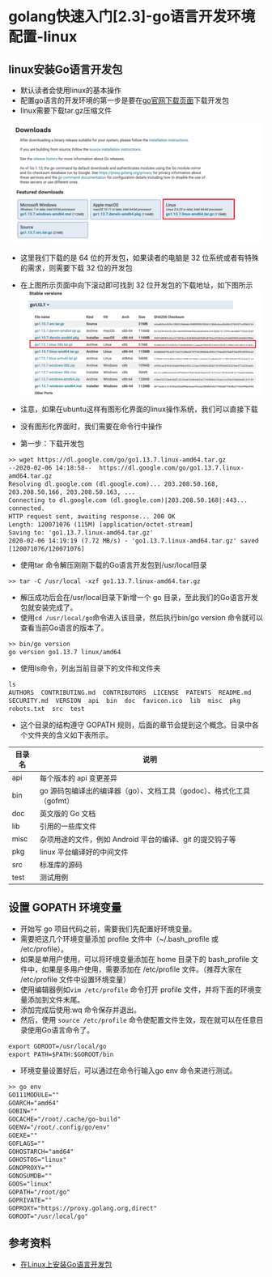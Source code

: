 # golang快速入门[2.3]-go语言开发环境配置-linux
## linux安装Go语言开发包
* 默认读者会使用linux的基本操作
* 配置go语言的开发环境的第一步是要在[go官网下载页面](https://golang.google.cn/dl/)下载开发包
* linux需要下载tar.gz压缩文件

![image](../image/20.png)
* 这里我们下载的是 64 位的开发包，如果读者的电脑是 32 位系统或者有特殊的需求，则需要下载 32 位的开发包
* 在上图所示页面中向下滚动即可找到 32 位开发包的下载地址，如下图所示
![image](../image/21.png)

* 注意，如果在ubuntu这样有图形化界面的linux操作系统，我们可以直接下载
* 没有图形化界面时，我们需要在命令行中操作
* 第一步：下载开发包
```
>> wget https://dl.google.com/go/go1.13.7.linux-amd64.tar.gz
--2020-02-06 14:18:58--  https://dl.google.com/go/go1.13.7.linux-amd64.tar.gz
Resolving dl.google.com (dl.google.com)... 203.208.50.168, 203.208.50.166, 203.208.50.163, ...
Connecting to dl.google.com (dl.google.com)|203.208.50.168|:443... connected.
HTTP request sent, awaiting response... 200 OK
Length: 120071076 (115M) [application/octet-stream]
Saving to: 'go1.13.7.linux-amd64.tar.gz'
2020-02-06 14:19:19 (7.72 MB/s) - 'go1.13.7.linux-amd64.tar.gz' saved [120071076/120071076]
```

* 使用tar 命令解压刚刚下载的Go语言开发包到/usr/local目录
```
>> tar -C /usr/local -xzf go1.13.7.linux-amd64.tar.gz
```
* 解压成功后会在/usr/local目录下新增一个 go 目录，至此我们的Go语言开发包就安装完成了。
* 使用`cd /usr/local/go`命令进入该目录，然后执行bin/go version 命令就可以查看当前Go语言的版本了。
```
>> bin/go version
go version go1.13.7 linux/amd64
```
* 使用ls命令，列出当前目录下的文件和文件夹
```
ls
AUTHORS  CONTRIBUTING.md  CONTRIBUTORS  LICENSE  PATENTS  README.md  SECURITY.md  VERSION  api  bin  doc  favicon.ico  lib  misc  pkg  robots.txt  src  test
```
* 这个目录的结构遵守 GOPATH 规则，后面的章节会提到这个概念。目录中各个文件夹的含义如下表所示。

| 目录名 | 说明                                                                  |
|--------|-----------------------------------------------------------------------|
| api    | 每个版本的 api 变更差异                                               |
| bin    | go 源码包编译出的编译器（go）、文档工具（godoc）、格式化工具（gofmt） |
| doc    | 英文版的 Go 文档                                                      |
| lib    | 引用的一些库文件                                                      |
| misc   | 杂项用途的文件，例如 Android 平台的编译、git 的提交钩子等             |
| pkg    | linux 平台编译好的中间文件                                          |
| src    | 标准库的源码                                                          |
| test   | 测试用例                                                              |


## 设置 GOPATH 环境变量
* 开始写 go 项目代码之前，需要我们先配置好环境变量。
* 需要把这几个环境变量添加 profile 文件中（~/.bash_profile 或 /etc/profile）。
* 如果是单用户使用，可以将环境变量添加在 home 目录下的 bash_profile 文件中，如果是多用户使用，需要添加在 /etc/profile 文件。（推荐大家在 /etc/profile 文件中设置环境变量）
* 使用编辑器例如`vim /etc/profile` 命令打开 profile 文件，并将下面的环境变量添加到文件末尾。
* 添加完成后使用:wq 命令保存并退出。
* 然后，使用 `source /etc/profile` 命令使配置文件生效，现在就可以在任意目录使用Go语言命令了。

```
export GOROOT=/usr/local/go
export PATH=$PATH:$GOROOT/bin
```
* 环境变量设置好后，可以通过在命令行输入go env 命令来进行测试。

```
>> go env
GO111MODULE=""
GOARCH="amd64"
GOBIN=""
GOCACHE="/root/.cache/go-build"
GOENV="/root/.config/go/env"
GOEXE=""
GOFLAGS=""
GOHOSTARCH="amd64"
GOHOSTOS="linux"
GONOPROXY=""
GONOSUMDB=""
GOOS="linux"
GOPATH="/root/go"
GOPRIVATE=""
GOPROXY="https://proxy.golang.org,direct"
GOROOT="/usr/local/go"
```
## 参考资料
* [在Linux上安装Go语言开发包](http://c.biancheng.net/view/3993.html)
